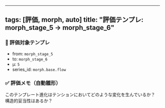 <!--
@zettel_type: unknown
@description: 分類不能。手動で確認が必要。
-->

---
tags: [評価, morph, auto]
title: "評価テンプレ: morph_stage_5 → morph_stage_6"
---

### 📌 評価対象テンプレ

- from: `morph_stage_5`
- to: `morph_stage_6`
- μ: `5`
- series_id: `morph.base.flow`

### ✅ 評価メモ（自動雛形）

このテンプレート進化はテンションにおいてどのような変化を生んでいるか？  
構造的妥当性はあるか？  
